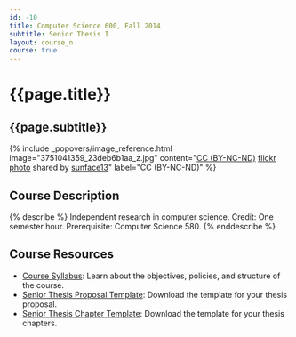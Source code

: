 ```yaml
---
id: -10
title: Computer Science 600, Fall 2014
subtitle: Senior Thesis I
layout: course_n
course: true
---
```


# {{page.title}}
## {{page.subtitle}}

<!-- Include header image -->
{% include _popovers/image_reference.html image="3751041359_23deb6b1aa_z.jpg" content="<a href='http://creativecommons.org/licenses/by-nc-nd/2.0/'>CC (BY-NC-ND)</a> <a title='The Glow' href='http://flickr.com/photos/sunface13/3751041359'>flickr photo</a> shared by <a href='http://flickr.com/people/sunface13'>sunface13</a>" label="CC (BY-NC-ND)" %}

## Course Description

{% describe %}
Independent research in computer science. Credit: One semester hour. Prerequisite: Computer Science 580.
{% enddescribe %}

## Course Resources

<ul class="fa-ul">

<li><i class="fa-li fa fa-arrow-right"></i><a href="{{site.baseurl}}teaching/cs600F2014/provide/syllabus/cs600601Fall2014-syllabus.pdf"
class="major">Course Syllabus</a>: Learn about the objectives, policies, and structure of the course.

<li><i class="fa-li fa fa-arrow-right"></i><a href="{{site.baseurl}}teaching/cs600F2014/provide/template/senior_thesis_proposal_template.zip"
class="major">Senior Thesis Proposal Template</a>: Download the template for your thesis proposal.

<li><i class="fa-li fa fa-arrow-right"></i><a href="{{site.baseurl}}teaching/cs600F2014/provide/template/AllegThesis.zip"
class="major">Senior Thesis Chapter Template</a>: Download the template for your thesis chapters.
</ul>

